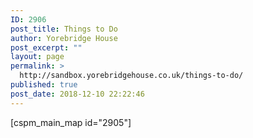 ```yaml
---
ID: 2906
post_title: Things to Do
author: Yorebridge House
post_excerpt: ""
layout: page
permalink: >
  http://sandbox.yorebridgehouse.co.uk/things-to-do/
published: true
post_date: 2018-12-10 22:22:46
---
```

[cspm_main_map id="2905"]